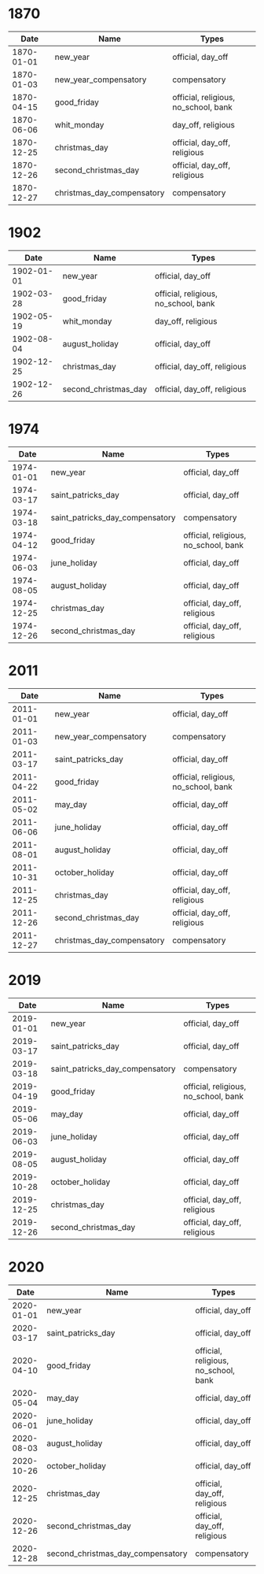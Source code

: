 # 1870

| Date       | Name                       | Types                                |
|------------|----------------------------|--------------------------------------|
| 1870-01-01 | new_year                   | official, day_off                    |
| 1870-01-03 | new_year_compensatory      | compensatory                         |
| 1870-04-15 | good_friday                | official, religious, no_school, bank |
| 1870-06-06 | whit_monday                | day_off, religious                   |
| 1870-12-25 | christmas_day              | official, day_off, religious         |
| 1870-12-26 | second_christmas_day       | official, day_off, religious         |
| 1870-12-27 | christmas_day_compensatory | compensatory                         |

# 1902

| Date       | Name                 | Types                                |
|------------|----------------------|--------------------------------------|
| 1902-01-01 | new_year             | official, day_off                    |
| 1902-03-28 | good_friday          | official, religious, no_school, bank |
| 1902-05-19 | whit_monday          | day_off, religious                   |
| 1902-08-04 | august_holiday       | official, day_off                    |
| 1902-12-25 | christmas_day        | official, day_off, religious         |
| 1902-12-26 | second_christmas_day | official, day_off, religious         |

# 1974

| Date       | Name                            | Types                                |
|------------|---------------------------------|--------------------------------------|
| 1974-01-01 | new_year                        | official, day_off                    |
| 1974-03-17 | saint_patricks_day              | official, day_off                    |
| 1974-03-18 | saint_patricks_day_compensatory | compensatory                         |
| 1974-04-12 | good_friday                     | official, religious, no_school, bank |
| 1974-06-03 | june_holiday                    | official, day_off                    |
| 1974-08-05 | august_holiday                  | official, day_off                    |
| 1974-12-25 | christmas_day                   | official, day_off, religious         |
| 1974-12-26 | second_christmas_day            | official, day_off, religious         |

# 2011

| Date       | Name                       | Types                                |
|------------|----------------------------|--------------------------------------|
| 2011-01-01 | new_year                   | official, day_off                    |
| 2011-01-03 | new_year_compensatory      | compensatory                         |
| 2011-03-17 | saint_patricks_day         | official, day_off                    |
| 2011-04-22 | good_friday                | official, religious, no_school, bank |
| 2011-05-02 | may_day                    | official, day_off                    |
| 2011-06-06 | june_holiday               | official, day_off                    |
| 2011-08-01 | august_holiday             | official, day_off                    |
| 2011-10-31 | october_holiday            | official, day_off                    |
| 2011-12-25 | christmas_day              | official, day_off, religious         |
| 2011-12-26 | second_christmas_day       | official, day_off, religious         |
| 2011-12-27 | christmas_day_compensatory | compensatory                         |

# 2019

| Date       | Name                            | Types                                |
|------------|---------------------------------|--------------------------------------|
| 2019-01-01 | new_year                        | official, day_off                    |
| 2019-03-17 | saint_patricks_day              | official, day_off                    |
| 2019-03-18 | saint_patricks_day_compensatory | compensatory                         |
| 2019-04-19 | good_friday                     | official, religious, no_school, bank |
| 2019-05-06 | may_day                         | official, day_off                    |
| 2019-06-03 | june_holiday                    | official, day_off                    |
| 2019-08-05 | august_holiday                  | official, day_off                    |
| 2019-10-28 | october_holiday                 | official, day_off                    |
| 2019-12-25 | christmas_day                   | official, day_off, religious         |
| 2019-12-26 | second_christmas_day            | official, day_off, religious         |

# 2020

| Date       | Name                              | Types                                |
|------------|-----------------------------------|--------------------------------------|
| 2020-01-01 | new_year                          | official, day_off                    |
| 2020-03-17 | saint_patricks_day                | official, day_off                    |
| 2020-04-10 | good_friday                       | official, religious, no_school, bank |
| 2020-05-04 | may_day                           | official, day_off                    |
| 2020-06-01 | june_holiday                      | official, day_off                    |
| 2020-08-03 | august_holiday                    | official, day_off                    |
| 2020-10-26 | october_holiday                   | official, day_off                    |
| 2020-12-25 | christmas_day                     | official, day_off, religious         |
| 2020-12-26 | second_christmas_day              | official, day_off, religious         |
| 2020-12-28 | second_christmas_day_compensatory | compensatory                         |

